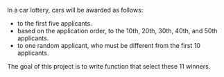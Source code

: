 
In a car lottery, cars will be awarded as follows:

* to the first five applicants.
* based on the application order, to the 10th, 20th, 30th, 40th, and 50th applicants.
* to one random applicant, who must be different from the first 10 applicants.

The goal of this project is to write function that select these 11 winners.
